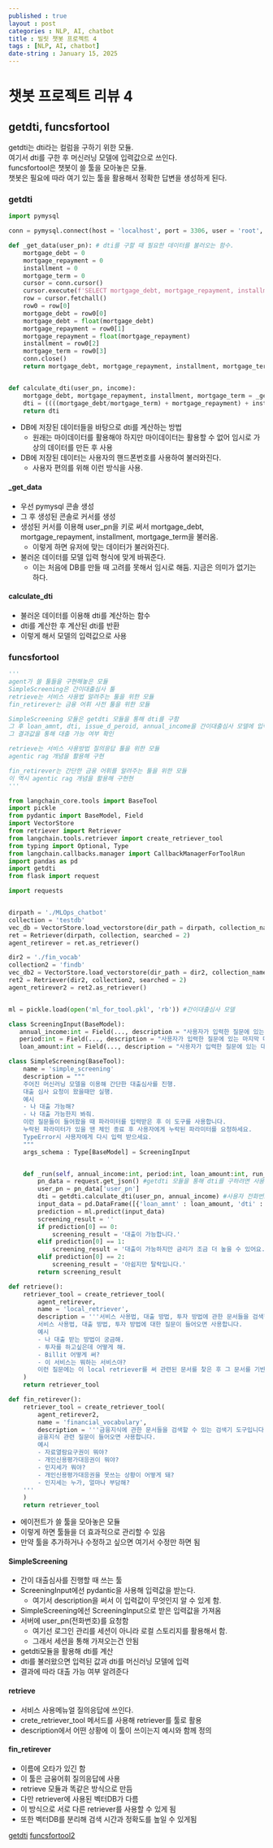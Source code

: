 ```yaml
---
published : true
layout : post
categories : NLP, AI, chatbot
title : 빌릿 챗봇 프로젝트 4
tags : [NLP, AI, chatbot]
date-string : January 15, 2025
---
```


# 챗봇 프로젝트 리뷰 4

## getdti, funcsfortool

getdti는 dti라는 컬럼을 구하기 위한 모듈.\
여기서 dti를 구한 후 머신러닝 모델에 입력값으로 쓰인다.\
funcsfortool은 챗봇이 쓸 툴을 모아놓은 모듈.\
챗봇은 필요에 따라 여기 있는 툴을 활용해서 정확한 답변을 생성하게 된다.

### getdti

```python
import pymysql

conn = pymysql.connect(host = 'localhost', port = 3306, user = 'root', password='1234', db = 'mydata')

def _get_data(user_pn): # dti를 구할 때 필요한 데이터를 불러오는 함수.
    mortgage_debt = 0
    mortgage_repayment = 0
    installment = 0
    mortgage_term = 0
    cursor = conn.cursor()
    cursor.execute(f'SELECT mortgage_debt, mortgage_repayment, installment, mortgage_term FROM mydata.user_log WHERE user_pn="{user_pn}"')
    row = cursor.fetchall()
    row0 = row[0]
    mortgage_debt = row0[0]
    mortgage_debt = float(mortgage_debt)
    mortgage_repayment = row0[1]
    mortgage_repayment = float(mortgage_repayment)
    installment = row0[2]
    mortgage_term = row0[3]
    conn.close()
    return mortgage_debt, mortgage_repayment, installment, mortgage_term


def calculate_dti(user_pn, income):
    mortgage_debt, mortgage_repayment, installment, mortgage_term = _get_data(user_pn)
    dti = ((((mortgage_debt/mortgage_term) + mortgage_repayment) + installment) / income) * 100 # 실제 dti를 구하는 부분.
    return dti
```

- DB에 저장된 데이터들을 바탕으로 dti를 계산하는 방법
    - 원래는 마이데이터를 활용해야 하지만 마이데이터는 활용할 수 없어 임시로 가상의 데이터를 만든 후 사용
- DB에 저장된 데이터는 사용자의 핸드폰번호를 사용하여 불러와진다.
    - 사용자 편의를 위해 이런 방식을 사용.

#### _get_data
- 우선 pymysql 콘솔 생성
- 그 후 생성된 콘솔로 커서를 생성
- 생성된 커서를 이용해 user_pn을 키로 써서 mortgage_debt, mortgage_repayment, installment, mortgage_term을 불러옴.
    - 이렇게 하면 유저에 맞는 데이터가 불러와진다.
- 불러온 데이터를 모델 입력 형식에 맞게 바꿔준다.
    - 이는 처음에 DB를 만들 때 고려를 못해서 임시로 해둠. 지금은 의미가 없기는 하다.


#### calculate_dti
- 불러온 데이터를 이용해 dti를 계산하는 함수
- dti를 계산한 후 계산된 dti를 반환
- 이렇게 해서 모델의 입력값으로 사용


### funcsfortool
```python
'''
agent가 쓸 툴들을 구현해놓은 모듈
SimpleScreening은 간이대출심사 툴
retrieve는 서비스 사용법 알려주는 툴을 위한 모듈
fin_retirever는 금융 어휘 사전 툴을 위한 모듈

SimpleScreening 모듈은 getdti 모듈을 통해 dti를 구함
그 후 loan_amnt, dti, issue_d_peroid, annual_income을 간이대출심사 모델에 입력
그 결과값을 통해 대출 가능 여부 확인

retrieve는 서비스 사용방법 질의응답 툴을 위한 모듈
agentic rag 개념을 활용해 구현

fin_retirever는 간단한 금융 어휘를 알려주는 툴을 위한 모듈
이 역시 agentic rag 개념을 활용해 구현현
'''

from langchain_core.tools import BaseTool
import pickle
from pydantic import BaseModel, Field
import VectorStore
from retriever import Retriever
from langchain.tools.retriever import create_retriever_tool
from typing import Optional, Type
from langchain.callbacks.manager import CallbackManagerForToolRun
import pandas as pd
import getdti
from flask import request

import requests


dirpath = './MLOps_chatbot'
collection = 'testdb'
vec_db = VectorStore.load_vectorstore(dir_path = dirpath, collection_name = collection)
ret = Retriever(dirpath, collection, searched = 2)
agent_retirever = ret.as_retriever()

dir2 = './fin_vocab'
collection2 = 'findb'
vec_db2 = VectorStore.load_vectorstore(dir_path = dir2, collection_name = collection2)
ret2 = Retriever(dir2, collection2, searched = 2)
agent_retirever2 = ret2.as_retriever()


ml = pickle.load(open('ml_for_tool.pkl', 'rb')) #간이대출심사 모델

class ScreeningInput(BaseModel):
   annual_income:int = Field(..., description = "사용자가 입력한 질문에 있는 연봉. 혹은 사용자가 입력한 질문에 있는 소득.")
   period:int = Field(..., description = "사용자가 입력한 질문에 있는 마지막 대출 후 경과한 햇수. 단위는 무조건 년으로 받음.")
   loan_amount:int = Field(..., description = "사용자가 입력한 질문에 있는 대출 희망 금액.")

class SimpleScreening(BaseTool):
    name = 'simple_screening'
    description = """
    주어진 머신러닝 모델을 이용해 간단한 대출심사를 진행.
    대출 심사 요청이 왔을때만 실행.
    예시
    - 나 대출 가능해?
    - 나 대출 가능한지 봐줘.
    이런 질문들이 들어왔을 때 파라미터를 입력받은 후 이 도구를 사용합니다.
    누락된 파라미터가 있을 땐 체인 종료 후 사용자에게 누락된 파라미터를 요청하세요.
    TypeError시 사용자에게 다시 입력 받으세요.
    """
    args_schema : Type[BaseModel] = ScreeningInput


    def _run(self, annual_income:int, period:int, loan_amount:int, run_manager: Optional[CallbackManagerForToolRun] = None):
        pn_data = request.get_json() #getdti 모듈을 통해 dti를 구하려면 사용자의 전화번호가 필요함. 이 경우 세션이 아니라 로컬 스토리지를 통해 로그인 정보를 확인해서 서버에 전화번호를 요청함.
        user_pn = pn_data['user_pn'] 
        dti = getdti.calculate_dti(user_pn, annual_income) #사용자 전화번호는 DB에서 dti를 구할 때 필요한 데이터들을 찾을 때 씀.
        input_data = pd.DataFrame([{'loan_amnt' : loan_amount, 'dti' : dti, 'issue_d_period' : period, 'annual_inc' : annual_income}])
        prediction = ml.predict(input_data)
        screening_result = ''
        if prediction[0] == 0:
            screening_result = '대출이 가능합니다.'
        elif prediction[0] == 1:
            screening_result = '대출이 가능하지만 금리가 조금 더 높을 수 있어요.'
        elif prediction[0] == 2:
            screening_result = '아쉽지만 탈락입니다.'
        return screening_result

def retrieve():
    retriever_tool = create_retriever_tool(
        agent_retirever,
        name = 'local_retriever',
        description = '''서비스 사용법, 대출 방법, 투자 방법에 관한 문서들을 검색할 수 있는 검색기 도구입니다. 
        서비스 사용법, 대출 방법, 투자 방법에 대한 질문이 들어오면 사용합니다.
        예시
        - 나 대출 받는 방법이 궁금해.
        - 투자를 하고싶은데 어떻게 해.
        - Billit 어떻게 써?
        - 이 서비스는 뭐하는 서비스야?
        이런 질문에는 이 local retriever를 써 관련된 문서를 찾은 후 그 문서를 기반으로 답하세요.'''
    )
    return retriever_tool

def fin_retirever():
    retriever_tool = create_retriever_tool(
        agent_retirever2,
        name = 'financial_vocabulary',
        description = '''금융지식에 관한 문서들을 검색할 수 있는 검색기 도구입니다.
        금융지식 관련 질문이 들어오면 사용합니다.
        예시
        - 자료열람요구권이 뭐야?
        - 개인신용평가대응권이 뭐야?
        - 인지세가 뭐야?
        - 개인신용평가대응권을 못쓰는 상황이 어떻게 돼?
        - 인지세는 누가, 얼마나 부담해?
    '''
    )
    return retriever_tool
```

- 에이전트가 쓸 툴을 모아놓은 모듈
- 이렇게 하면 툴들을 더 효과적으로 관리할 수 있음
- 만약 툴을 추가하거나 수정하고 싶으면 여기서 수정만 하면 됨

#### SimpleScreening
- 간이 대출심사를 진행할 때 쓰는 툴
- ScreeningInput에선 pydantic을 사용해 입력값을 받는다.
    - 여기서 description을 써서 이 입력값이 무엇인지 알 수 있게 함.
- SimpleScreening에선 ScreeningInput으로 받은 입력값을 가져옴
- 서버에 user_pn(전화번호)를 요청함
    - 여기선 로그인 관리를 세션이 아니라 로컬 스토리지를 활용해서 함.
    - 그래서 세션을 통해 가져오는건 안됨
- getdti모듈을 활용해 dti를 계산
- dti를 불러왔으면 입력된 값과 dti를 머신러닝 모델에 입력
- 결과에 따라 대출 가능 여부 알려준다

#### retrieve
- 서비스 사용메뉴얼 질의응답에 쓰인다.
- crete_retriever_tool 메서드를 사용해 retriever를 툴로 활용
- description에서 어떤 상황에 이 툴이 쓰이는지 예시와 함께 정의

#### fin_retirever
- 이름에 오타가 있긴 함
- 이 툴은 금융어휘 질의응답에 사용
- retrieve 모듈과 똑같은 방식으로 만듬
- 다만 retriever에 사용된 벡터DB가 다름
- 이 방식으로 서로 다른 retriever를 사용할 수 있게 됨
- 또한 벡터DB를 분리해 검색 시간과 정확도를 높일 수 있게됨


[getdti](https://github.com/jayiuk/MLOps_chatbot/blob/main/getdti.py)
[funcsfortool2](https://github.com/jayiuk/MLOps_chatbot/blob/main/funcsfortool2.py)
